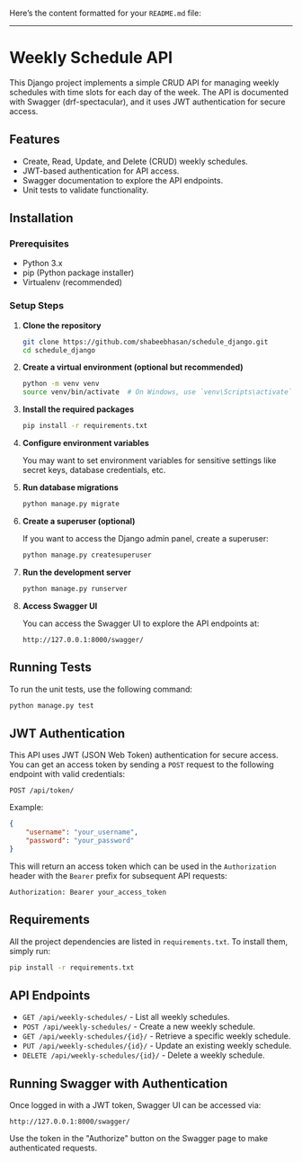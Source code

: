 Here’s the content formatted for your `README.md` file:

---

# Weekly Schedule API

This Django project implements a simple CRUD API for managing weekly schedules with time slots for each day of the week. The API is documented with Swagger (drf-spectacular), and it uses JWT authentication for secure access.

## Features

- Create, Read, Update, and Delete (CRUD) weekly schedules.
- JWT-based authentication for API access.
- Swagger documentation to explore the API endpoints.
- Unit tests to validate functionality.

## Installation

### Prerequisites

- Python 3.x
- pip (Python package installer)
- Virtualenv (recommended)

### Setup Steps

1. **Clone the repository**

   ```bash
   git clone https://github.com/shabeebhasan/schedule_django.git
   cd schedule_django
   ```

2. **Create a virtual environment (optional but recommended)**

   ```bash
   python -m venv venv
   source venv/bin/activate  # On Windows, use `venv\Scripts\activate`
   ```

3. **Install the required packages**

   ```bash
   pip install -r requirements.txt
   ```

4. **Configure environment variables**

   You may want to set environment variables for sensitive settings like secret keys, database credentials, etc.

5. **Run database migrations**

   ```bash
   python manage.py migrate
   ```

6. **Create a superuser (optional)**

   If you want to access the Django admin panel, create a superuser:

   ```bash
   python manage.py createsuperuser
   ```

7. **Run the development server**

   ```bash
   python manage.py runserver
   ```

8. **Access Swagger UI**

   You can access the Swagger UI to explore the API endpoints at:

   ```
   http://127.0.0.1:8000/swagger/
   ```

## Running Tests

To run the unit tests, use the following command:

```bash
python manage.py test
```

## JWT Authentication

This API uses JWT (JSON Web Token) authentication for secure access. You can get an access token by sending a `POST` request to the following endpoint with valid credentials:

```
POST /api/token/
```

Example:

```json
{
    "username": "your_username",
    "password": "your_password"
}
```

This will return an access token which can be used in the `Authorization` header with the `Bearer` prefix for subsequent API requests:

```
Authorization: Bearer your_access_token
```

## Requirements

All the project dependencies are listed in `requirements.txt`. To install them, simply run:

```bash
pip install -r requirements.txt
```

## API Endpoints

- `GET /api/weekly-schedules/` - List all weekly schedules.
- `POST /api/weekly-schedules/` - Create a new weekly schedule.
- `GET /api/weekly-schedules/{id}/` - Retrieve a specific weekly schedule.
- `PUT /api/weekly-schedules/{id}/` - Update an existing weekly schedule.
- `DELETE /api/weekly-schedules/{id}/` - Delete a weekly schedule.

## Running Swagger with Authentication

Once logged in with a JWT token, Swagger UI can be accessed via:

```
http://127.0.0.1:8000/swagger/
```

Use the token in the "Authorize" button on the Swagger page to make authenticated requests.
